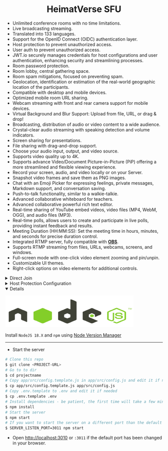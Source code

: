 <h1 align="center">HeimatVerse SFU</h1>


- Unlimited conference rooms with no time limitations.
- Live broadcasting streaming.
- Translated into 133 languages.
- Support for the OpenID Connect (OIDC) authentication layer.
- Host protection to prevent unauthorized access.
- User auth to prevent unauthorized access.
- JWT.io securely manages credentials for host configurations and user authentication, enhancing security and streamlining processes.
- Room password protection.
- Room lobby, central gathering space.
- Room spam mitigations, focused on preventing spam.
- Geolocation, identification or estimation of the real-world geographic location of the participants.
- Compatible with desktop and mobile devices.
- Optimized mobile room URL sharing.
- Webcam streaming with front and rear camera support for mobile devices.
- Virtual Background and Blur Support: Upload from file, URL, or drag & drop!
- Broadcasting, distribution of audio or video content to a wide audience.
- Crystal-clear audio streaming with speaking detection and volume indicators.
- Screen sharing for presentations.
- File sharing with drag-and-drop support.
- Choose your audio input, output, and video source.
- Supports video quality up to 4K.
- Supports advance Video/Document Picture-in-Picture (PiP) offering a more streamlined and flexible viewing experience.
- Record your screen, audio, and video locally or on your Server.
- Snapshot video frames and save them as PNG images.
- Chat with an Emoji Picker for expressing feelings, private messages, Markdown support, and conversation saving.
- Push-to-talk functionality, similar to a walkie-talkie.
- Advanced collaborative whiteboard for teachers.
- Advanced collaborative powerful rich text editor.
- Real-time sharing of YouTube embed videos, video files (MP4, WebM, OGG), and audio files (MP3).
- Real-time polls, allows users to create and participate in live polls, providing instant feedback and results.
- Meeting Duration (HH:MM:SS): Set the meeting time in hours, minutes, and seconds for precise duration control.
- Integrated RTMP server, fully compatible with **[OBS](https://obsproject.com)**.
- Supports RTMP streaming from files, URLs, webcams, screens, and windows.
- Full-screen mode with one-click video element zooming and pin/unpin.
- Customizable UI themes.
- Right-click options on video elements for additional controls.

</details>


<details>
<summary>Direct Join</summary>

<br/>

- You can `directly join a room` by using link like:
- 

    | Params       | Type           | Description               |
    | ------------ | -------------- | ------------------------- |
    | room         | string         | Room Id                   |
    | roomPassword | string/boolean | Room password             |
    | name         | string         | User name                 |
    | avatar       | string/boolean | User avatar               |
    | audio        | boolean        | Audio stream              |
    | video        | boolean        | Video stream              |
    | screen       | boolean        | Screen stream             |
    | notify       | boolean        | Welcome message           |
    | hide         | boolean        | Hide myself               |
    | duration     | string         | Meeting duration HH:MM:SS |
    | token        | string         | JWT                       |

</details>

<details>
<summary>Host Protection Configuration</summary>

<br/>

When [host.protected] or `host.user_auth` is enabled, the host/users can provide a valid token for direct joining the room as specified in the `app/src/config.js` file.

| Params           | Value                                                                            | Description                                                                            |
| ---------------- | -------------------------------------------------------------------------------- | -------------------------------------------------------------------------------------- |
| `host.protected` | `true` if protection is enabled, `false` if not (default false)                  | Requires the host to provide a valid username and password during room initialization. |
| `host.user_auth` | `true` if user authentication is required, `false` if not (default false).       | Determines whether host authentication is required.                                    |
| `host.users`     | JSON array with user objects: `{"username": "username", "password": "password"}` | List of valid host users with their credentials.                                       |

Example:

```js
    host: {
        protected: true,
        user_auth: true,
        users: [
            {
                username: 'username',
                password: 'password',
                displayname: 'displayname',
                allowed_rooms: ['*'],
            },
            {
                username: 'username2',
                password: 'password2',
                displayname: 'displayname2',
                allowed_rooms: ['room1', 'room2'],
            },
            //...
        ],
    },
```

</details>

<details open>

![nodejs](public/images/nodejs.png)

Install `NodeJS 18.X` and `npm` using [Node Version Manager](https://docs.mirotalk.com/nvm/nvm/)

---

- Start the server

```bash
# Clone this repo
$ git clone <PROJECT-URL>
# Go to to dir 
$ cd projectname
# Copy app/src/config.template.js in app/src/config.js and edit it if needed
$ cp app/src/config.template.js app/src/config.js
# Copy .env.template to .env and edit it if needed
$ cp .env.template .env
# Install dependencies - be patient, the first time will take a few minutes, in the meantime have a good coffee ;)
$ npm install
# Start the server
$ npm start
# If you want to start the server on a different port than the default use an env var
$ SERVER_LISTEN_PORT=3011 npm start
```

- Open [http://localhost:3010](http://localhost:3010) or `:3011` if the default port has been changed in your browser.

<br/>


</details>